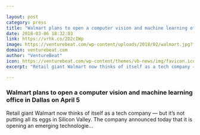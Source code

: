 ```yaml
---

layout: post
category: press
title: "Walmart plans to open a computer vision and machine learning office in Dallas on April 5"
date: 2018-03-06 18:32:03
link: https://vrhk.co/2D2cIWp
image: https://venturebeat.com/wp-content/uploads/2018/02/walmart.jpg?fit=1200%2C850&strip=all
domain: venturebeat.com
author: "VentureBeat"
icon: https://venturebeat.com/wp-content/themes/vb-news/img/favicon.ico
excerpt: "Retail giant Walmart now thinks of itself as a tech company — but it’s not putting all its eggs in Silicon Valley. The company announced today that it is opening an emerging technologie…"

---
```


### Walmart plans to open a computer vision and machine learning office in Dallas on April 5

Retail giant Walmart now thinks of itself as a tech company — but it’s not putting all its eggs in Silicon Valley. The company announced today that it is opening an emerging technologie…